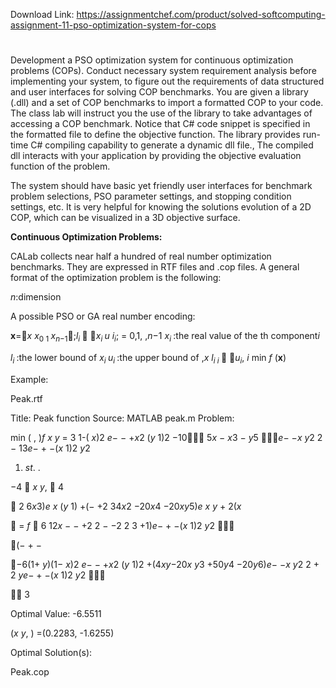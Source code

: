 Download Link: https://assignmentchef.com/product/solved-softcomputing-assignment-11-pso-optimization-system-for-cops
<br>
<h1></h1>

Development a PSO optimization system for continuous optimization problems (COPs). Conduct necessary system requirement analysis before implementing your system, to figure out the requirements of data structured and user interfaces for solving COP benchmarks. You are given a library (.dll) and a set of COP benchmarks to import a formatted COP to your code. The class lab will instruct you the use of the library to take advantages of accessing a COP benchmark. Notice that C# code snippet is specified in the formatted file to define the objective function. The library provides run-time C# compiling capability to generate a dynamic dll file., The compiled dll interacts with your application by providing the objective evaluation function of the problem.

The system should have basic yet friendly user interfaces for benchmark problem selections, PSO parameter settings, and stopping condition settings, etc. It is very helpful for knowing the solutions evolution of a 2D COP, which can be visualized in a 3D objective surface.

<strong>Continuous Optimization Problems: </strong>

CALab collects near half a hundred of real number optimization benchmarks. They are expressed in RTF files and .cop files. A general format of the optimization problem is the following:

<em>n</em>:dimension

A possible PSO or GA real number encoding:

<strong>x</strong>=<em>x x</em><sub>0 1 </sub><em>x<sub>n</sub></em><sub>−1</sub>;<em>l</em><em><sub>i </sub></em> <em>x<sub>i </sub></em><em>u i<sub>i</sub></em>; = 0,1, ,<em>n</em>−1 <em>x</em><em><sub>i </sub></em>:the real value of the th component<em>i</em>

<em>l<sub>i </sub></em>:the lower bound of <em>x</em><em><sub>i </sub></em><em>u<sub>i </sub></em>:the upper bound of ,<em>x l</em><em><sub>i i </sub></em> <em>u<sub>i</sub></em>, <em>i </em>min <em>f </em>(<strong>x</strong>)

Example:

Peak.rtf

Title: Peak function Source: MATLAB peak.m Problem:

min ( , )<em>f x y </em>= 3 1-( <em>x</em>)2 <em>e</em>− − +<em>x</em>2 (<em>y </em>1)2 −10 5<em>x </em>− <em>x</em>3 − <em>y</em>5 <em>e</em>− −<em>x y</em>2                   2 − 13<em>e</em>− + −(<em>x </em>1)2 <em>y</em>2

<ol>

 <li><em>st</em>. .</li>

</ol>

−4  <em>x y</em>,  4




            2           6<em>x</em>3)<em>e </em><em>x </em>(<em>y </em>1) +(− +2        34<em>x</em>2 −20<em>x</em>4 −20<em>xy</em>5)<em>e </em><em>x y </em>+ 2(<em>x</em>

 = <em>f   </em>  6     12<em>x                  </em>− − +2     2                                                                                    − −2   2        3 +1)<em>e</em>− + −(<em>x </em>1)2 <em>y</em>2 

(− +       −

−6(1+ <em>y</em>)(1− <em>x</em>)2 <em>e</em>− − +<em>x</em>2 (<em>y </em>1)2 +(4<em>xy</em>−20<em>x y</em>3 +50<em>y</em>4 −20<em>y</em>6)<em>e</em>− −<em>x y</em>2 2 + 2 <em>ye</em>− + −(<em>x </em>1)2 <em>y</em>2      

                                                                                       3

Optimal Value: -6.5511

(<em>x y</em>, ) =(0.2283, -1.6255)

Optimal Solution(s):




Peak.cop





